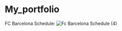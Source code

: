 # My_portfolio

FC Barcelona Schedule:
![Fc Barcelona Schedule (4)](https://github.com/user-attachments/assets/9897fabf-1a02-48d0-9699-a565c4f9de66)
